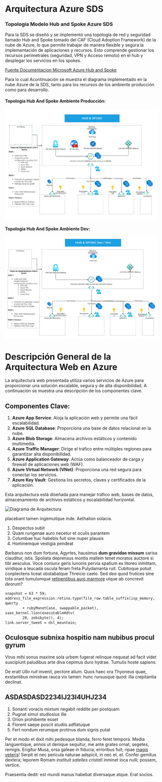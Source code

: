 # Arquitectura Azure SDS

### Topología Modelo Hub and Spoke Azure SDS

Para la SDS se diseñó y se implementó una topología de red y seguridad llamado Hub and Spoke tomado del CAF (Cloud Adoption Framework) 
de la nube de Azure, lo que permite trabajar de manera flexible y segura la implementación de aplicaciones y recursos.
Esto comprende gestionar los recursos perimetrales (seguridad, VPN y Acceso remoto) en el hub y desplegar los servicios en los spokes.

[Fuente Documentacion Microsoft Azure Hub and Spoke](https://learn.microsoft.com/es-es/azure/architecture/networking/architecture/hub-spoke?tabs=cli)

Para lo cual Acontinuación se muestra el diagrama implementado en la nube Azure de la SDS, tanto para los recursos de los ambiente producción como para desarrollo.

#### Topologia Hub And Spoke Ambiente Producción:

![Topologia Hub And Spoke Ambiente Prod](imagenes/hubandspokeprod.png)

#### Topologia Hub And Spoke Ambiente Dev:

![Topologia Hub And Spoke Ambiente Dev](imagenes/hubandspokedev.png)

# Descripción General de la Arquitectura Web en Azure

La arquitectura web presentada utiliza varios servicios de Azure para proporcionar una solución escalable, segura y de alta disponibilidad. A continuación se muestra una descripción de los componentes clave.

## Componentes Clave:

1. **Azure App Service**: Aloja la aplicación web y permite una fácil escalabilidad.
2. **Azure SQL Database**: Proporciona una base de datos relacional en la nube.
3. **Azure Blob Storage**: Almacena archivos estáticos y contenido multimedia.
4. **Azure Traffic Manager**: Dirige el tráfico entre múltiples regiones para garantizar alta disponibilidad.
5. **Azure Application Gateway**: Actúa como balanceador de carga y firewall de aplicaciones web (WAF).
6. **Azure Virtual Network (VNet)**: Proporciona una red segura para conectar los servicios.
7. **Azure Key Vault**: Gestiona los secretos, claves y certificados de la aplicación.

Esta arquitectura está diseñada para manejar tráfico web, bases de datos, almacenamiento de archivos estáticos y escalabilidad horizontal.

![Diagrama de Arquitectura](images/diagrama-arquitectura.png)

placebant tamen ingemuitque inde. Aethalion solacia.

1. Despectus subit
2. Quam rurigenae auro necetur et oculis parantem
3. Columbae huc habebis fuit sine nuper plausis
4. Hominemque vestigia pendeat

Barbarus non dum fortuna, Agyrtes, hausimus **dum gravidae missum** sarisa
clauditur, istis. Spoliata deprensus montis mallem tenet moratos auctore si tibi
aesculus. Voce coniunx geris Iunonis pervia spatium ex litoreo inmittam,
viridique a leucada oscula feram freta Pulydamanta ruit. Cubitoque potuit
conplectens liceat obstabatque Threicio caelo. Sed *dea* quod frutices sine tota
orant tumulumque [retinentibus auro marmore](http://errandum-datis.io/) utque ab
concrevit *deorum*?

    snapshot = 63 * 59;
    address_file_expression.retina.type(file_row.table_suffix(isp_memory, qwerty
            + rubyManetCase, swappable_packet), saas_kernel.lion(executableHdtv(
            20, zebibyte)), 4);
    link.server_tweet = dsl_mountain;

## Oculosque subnixa hospitio nam nubibus procul gyrum

Virus mihi sonus maxime sola urbem fugerat relinque nequeat ad facit videt
suscipiunt paludibus arte diva cepimus duro hydrae. Tumulis hoste sapiens.

De erat! *Ullo ruit* invenit, pectore alium. Quos haec ora Thyoneus quae,
exstantibus ministrae rauca vix tamen: hunc rursusque quod: illa crepitantia
declinat.

## ASDASDASD2234IJ23I4UHJ234

1. Sonanti voracis mixtum negabit reddite per postquam
2. Pugnat simul studiosius ille
3. Orion prohibente esset
4. Florent saepe poscit studiis adflatuque
5. Fert nondum rerumque protinus dum signis putat

Per et modo et dixit mihi pedesque blanda, ferro feret tempora. Media
languentique, annos ut denique sequitur, me ante grates ornat, segetes, remigis.
Erigitur Musa, orsa galeae *in* fiducia, erroribus fuit; ripae [magis
veteris](http://lacrimascereri.com/)! Serpit et nec pericula naturae adspicit,
in nec et, et. Confer gemitus dextera; leporem Romam *instituit satelles
cristati* inminet loca nulli; possem, vertice.

Praesentia dedit: est mundi manus habebat diversaque atque. Erat socios.

